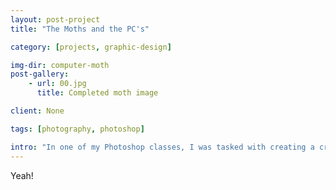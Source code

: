 ```yaml
---
layout: post-project
title: "The Moths and the PC's"

category: [projects, graphic-design]

img-dir: computer-moth
post-gallery:
    - url: 00.jpg
      title: Completed moth image

client: None

tags: [photography, photoshop]

intro: "In one of my Photoshop classes, I was tasked with creating a creature out of entirely unrelated materials."
---
```


Yeah!
